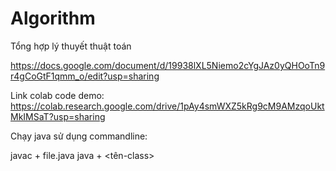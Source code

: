 # Algorithm
Tổng hợp lý thuyết thuật toán

https://docs.google.com/document/d/19938lXL5Niemo2cYgJAz0yQHOoTn9r4gCoGtF1qmm_o/edit?usp=sharing

Link colab code demo: https://colab.research.google.com/drive/1pAy4smWXZ5kRg9cM9AMzqoUktMkIMSaT?usp=sharing

Chạy java sử dụng commandline:

javac + file.java
java + <tên-class>
